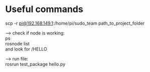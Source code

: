 # Useful commands

scp -r pi@192.168.149.1:/home/pi/sudo_team path_to_project_folder

--> check if node is working:  
ps  
rosnode list  
and look for /HELLO  

--> run file:  
rosrun test_package hello.py
